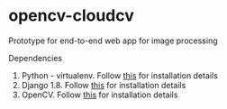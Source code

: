 # opencv-cloudcv

Prototype for end-to-end web app for image processing

Dependencies

1. Python - virtualenv. Follow [this](http://stackoverflow.com/questions/4324558/whats-the-proper-way-to-install-pip-virtualenv-and-distribute-for-python) for installation details
2. Django 1.8. Follow [this](https://docs.djangoproject.com/en/1.9/topics/install/) for installation details 
3. OpenCV. Follow [this](http://opencv-python-tutroals.readthedocs.org/en/latest/py_tutorials/py_setup/py_setup_in_fedora/py_setup_in_fedora.html?highlight=install) for installation details 
